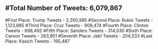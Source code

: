 #Total Number of Tweets: 6,079,867 
---
#First Place: Trump Tweets - 2,350,985
#Second Place: Rubio Tweets - 1,123,885
#Third Place: Cruz Tweets - 909,474
#Fourth Place: Clinton Tweets - 698,492
#Fifth Place: Sanders Tweets - 314,030
#Sixth Place: Carson Tweets - 283,951
#Seventh Place: Jeb! Tweets - 204,533
#Last Place: Kasich Tweets - 195,487
